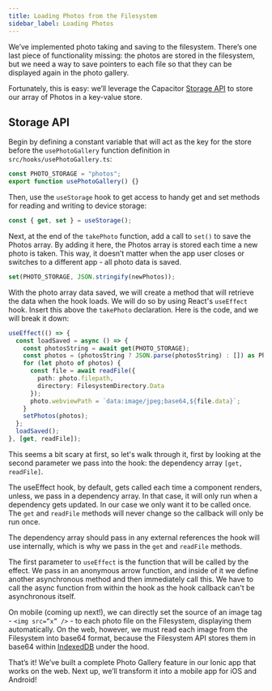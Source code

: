 ```yaml
---
title: Loading Photos from the Filesystem
sidebar_label: Loading Photos
---
```



We’ve implemented photo taking and saving to the filesystem. There’s one last piece of functionality missing: the photos are stored in the filesystem, but we need a way to save pointers to each file so that they can be displayed again in the photo gallery.

Fortunately, this is easy: we’ll leverage the Capacitor [Storage API](https://capacitor.ionicframework.com/docs/apis/storage) to store our array of Photos in a key-value store. 

## Storage API

Begin by defining a constant variable that will act as the key for the store before the `usePhotoGallery` function definition in `src/hooks/usePhotoGallery.ts`:

```typescript
const PHOTO_STORAGE = "photos";
export function usePhotoGallery() {}
```

Then, use the `useStorage` hook to get access to handy get and set methods for reading and writing to device storage:

```typescript
const { get, set } = useStorage();
```

Next, at the end of the `takePhoto` function, add a call to `set()` to save the Photos array. By adding it here, the Photos array is stored each time a new photo is taken. This way, it doesn’t matter when the app user closes or switches to a different app - all photo data is saved.

```typescript
set(PHOTO_STORAGE, JSON.stringify(newPhotos));
```

With the photo array data saved, we will create a method that will retrieve the data when the hook loads. We will do so by using React's `useEffect` hook. Insert this above the `takePhoto` declaration. Here is the code, and we will break it down:

```typescript
useEffect(() => {
  const loadSaved = async () => {
    const photosString = await get(PHOTO_STORAGE);
    const photos = (photosString ? JSON.parse(photosString) : []) as Photo[];
    for (let photo of photos) {
      const file = await readFile({
        path: photo.filepath,
        directory: FilesystemDirectory.Data
      });
      photo.webviewPath = `data:image/jpeg;base64,${file.data}`;
    }
    setPhotos(photos);
  };
  loadSaved();
}, [get, readFile]);
```

This seems a bit scary at first, so let's walk through it, first by looking at the second parameter we pass into the hook: the dependency array `[get, readFile]`. 

The useEffect hook, by default, gets called each time a component renders, unless, we pass in a dependency array. In that case, it will only run when a dependency gets updated. In our case we only want it to be called once. The `get` and `readFile` methods will never change so the callback will only be run once. 

The dependency array should pass in any external references the hook will use internally, which is why we pass in the `get` and `readFile` methods.

The first parameter to `useEffect` is the function that will be called by the effect. We pass in an anonymous arrow function, and inside of it we define another asynchronous method and then immediately call this. We have to call the async function from within the hook as the hook callback can't be asynchronous itself.

On mobile (coming up next!), we can directly set the source of an image tag - `<img src=”x” />` - to each photo file on the Filesystem, displaying them automatically. On the web, however, we must read each image from the Filesystem into base64 format, because the Filesystem API stores them in base64 within [IndexedDB](https://developer.mozilla.org/en-US/docs/Web/API/IndexedDB_API) under the hood. 

That’s it! We’ve built a complete Photo Gallery feature in our Ionic app that works on the web. Next up, we’ll transform it into a mobile app for iOS and Android!
